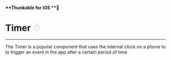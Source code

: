 #### **Thunkable for iOS **

# Timer ![](/assets/timer-ios-icon.png)

---

The Timer is a popular component that uses the internal clock on a phone to to trigger an event in the app after a certain period of time

